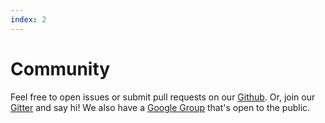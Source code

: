 ```yaml
---
index: 2
---
```


# Community

Feel free to open issues or submit pull requests on our [Github](https://github.com/orange-lang/orange). Or, join our [Gitter](https://gitter.im/orange-lang/orange?utm_source=share-link&utm_medium=link&utm_campaign=share-link) and say hi! We also have a [Google Group](https://groups.google.com/forum/?fromgroups#!forum/orange-lang) that's open to the public.
